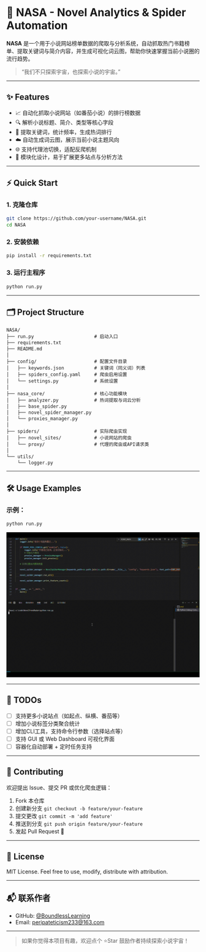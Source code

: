 # 🚀 NASA - Novel Analytics & Spider Automation

**NASA** 是一个用于小说网站榜单数据的爬取与分析系统，自动抓取热门书籍榜单、提取关键词与简介内容，并生成可视化词云图，帮助你快速掌握当前小说圈的流行趋势。

> “我们不只探索宇宙，也探索小说的宇宙。”

---

## ✨ Features

- 📈 自动化抓取小说网站（如番茄小说）的排行榜数据
- 🔍 解析小说标题、简介、类型等核心字段
- 🧠 提取关键词，统计频率，生成热词排行
- ☁️ 自动生成词云图，展示当前小说主题风向
- 🌐 支持代理池切换，适配反爬机制
- 🧩 模块化设计，易于扩展更多站点与分析方法

---

## ⚡ Quick Start

### 1. 克隆仓库

```bash
git clone https://github.com/your-username/NASA.git
cd NASA
```

### 2. 安装依赖

```bash
pip install -r requirements.txt
```

### 3. 运行主程序

```bash
python run.py
```

---

## 🗂 Project Structure

```
NASA/
├── run.py                      # 启动入口
├── requirements.txt
├── README.md
│
├── config/                     # 配置文件目录
│   ├── keywords.json           # 关键词（同义词）列表
│   ├── spiders_config.yaml     # 爬虫启用设置
│   └── settings.py             # 系统设置
│
├── nasa_core/                  # 核心功能模块
│   ├── analyzer.py             # 热词提取与词云分析
│   ├── base_spider.py
│   ├── novel_spider_manager.py
│   └── proxies_manager.py
│
├── spiders/                    # 实际爬虫实现
│   ├── novel_sites/            # 小说网站的爬虫
│   └── proxy/                  # 代理的爬虫或API请求类
│
└── utils/
    └── logger.py
```

---

## 🛠 Usage Examples

### 示例：

```bash
python run.py
```

![](assets/demo.gif)

---

## 📌 TODOs

- [ ] 支持更多小说站点（如起点、纵横、番茄等）
- [ ] 增加小说标签分类聚合统计
- [ ] 增加CLI工具，支持命令行参数（选择站点等）
- [ ] 支持 GUI 或 Web Dashboard 可视化界面
- [ ] 容器化自动部署 + 定时任务支持

---

## 🤝 Contributing

欢迎提出 Issue、提交 PR 或优化爬虫逻辑：

1. Fork 本仓库
2. 创建新分支 `git checkout -b feature/your-feature`
3. 提交更改 `git commit -m 'add feature'`
4. 推送到分支 `git push origin feature/your-feature`
5. 发起 Pull Request 🎉

---

## 📄 License

MIT License.
Feel free to use, modify, distribute with attribution.

---

## 📬 联系作者

- GitHub: [@BoundlessLearning](https://github.com/BoundlessLearning)
- Email: peripateticism233@163.com

---

> 如果你觉得本项目有趣，欢迎点个 ⭐Star 鼓励作者持续探索小说宇宙！

